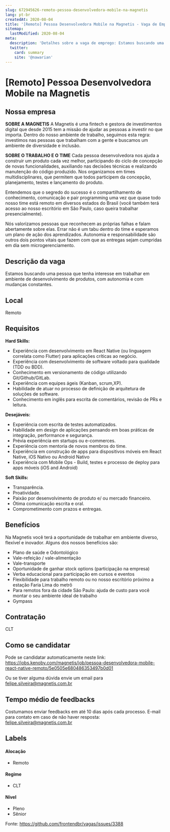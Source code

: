 ```yaml
---
slug: 672945626-remoto-pessoa-desenvolvedora-mobile-na-magnetis
lang: pt-br
createdAt: 2020-08-04
title: '[Remoto] Pessoa Desenvolvedora Mobile na Magnetis - Vaga de Emprego'
sitemap:
  lastModified: 2020-08-04
meta:
  description: 'Detalhes sobre a vaga de emprego: Estamos buscando uma pessoa que tenha interesse em trabalhar em ambiente de desenvolvimento de produtos, com autonomia e com mudanças constantes.'
  twitter:
    card: summary
    site: '@nawarian'
---
```


# [Remoto] Pessoa Desenvolvedora Mobile na Magnetis

<!-- 
==================================================

==================================================
-->

<!--
==================================================
==================================================
-->


## Nossa empresa

**SOBRE A MAGNETIS**
A Magnetis é uma fintech e gestora de investimentos digital que desde 2015 tem a missão de ajudar as pessoas a investir no que importa. Dentro do nosso ambiente de trabalho, seguimos esta regra: investimos nas pessoas que trabalham com a gente e buscamos um ambiente de diversidade e inclusão.

**SOBRE O TRABALHO E O TIME**
Cada pessoa desenvolvedora nos ajuda a construir um produto cada vez melhor, participando do ciclo de concepção de novas funcionalidades, auxiliando nas decisões técnicas e realizando manutenção do código produzido. Nos organizamos em times multidisciplinares, que permitem que todos participem da concepção, planejamento, testes e lançamento do produto. 

Entendemos que o segredo do sucesso é o compartilhamento de conhecimento, comunicação e pair programming uma vez que quase todo nosso time está remoto em diversos estados do Brasil (você também terá acesso ao nosso escritório em São Paulo, caso queira trabalhar presencialmente). 

Nós valorizamos pessoas que reconhecem as próprias falhas e falam abertamente sobre elas. Errar não é um tabu dentro do time e esperamos um plano de ação dos aprendizados. Autonomia e responsabilidade são outros dois pontos vitais que fazem com que as entregas sejam cumpridas em dia sem microgerenciamento. 

## Descrição da vaga

Estamos buscando uma pessoa que tenha interesse em trabalhar em ambiente de desenvolvimento de produtos, com autonomia e com mudanças constantes.

## Local

Remoto

## Requisitos

**Hard Skills:**

- Experiência com desenvolvimento em React Native (ou linguagem correlata como Flutter) para aplicações críticas ao negócio.
- Experiência com desenvolvimento de software voltado para qualidade (TDD ou BDD).
- Conhecimento em versionamento de código utilizando Git/Github/GitLab. 
- Experiência com equipes ágeis (Kanban, scrum,XP). 
- Habilidade de atuar no processo de definição de arquitetura de soluções de software.
- Conhecimento em inglês para escrita de comentários, revisão de PRs e leitura.

**Desejáveis:** 

- Experiência com escrita de testes automatizados.
- Habilidade em design de aplicações pensando em boas práticas de integração, performance e segurança.
- Prévia experiência em startups ou e-commerces.
- Experiência com mentoria de novos membros do time.
- Experiência em construção de apps para dispositivos móveis em React Native, iOS Nativo ou Android Nativo
- Experiência com Mobile Ops - Build, testes e processo de deploy para apps móveis (iOS and Android)

 

**Soft Skills:** 

- Transparência.
- Proatividade.
- Paixão por desenvolvimento de produto e/ ou mercado financeiro.
- Ótima comunicação escrita e oral. 
- Comprometimento com prazos e entregas.

## Benefícios

Na Magnetis você terá a oportunidade de trabalhar em ambiente diverso, flexível e inovador. Alguns dos nossos benefícios são:

- Plano de saúde e Odontológico
- Vale-refeição / vale-alimentação
- Vale-transporte
- Oportunidade de ganhar stock options (participação na empresa)
- Verba educacional para participação em cursos e eventos
- Flexibilidade para trabalho remoto ou no nosso escritório próximo a estação Faria Lima do metrô
- Para remotos fora da cidade São Paulo: ajuda de custo para você montar o seu ambiente ideal de trabalho
- Gympass

## Contratação

CLT

## Como se candidatar

Pode se candidatar automaticamente neste link: https://jobs.kenoby.com/magnetis/job/pessoa-desenvolvedora-mobile-react-native-remoto/5e0505e680486353497b0d01

Ou se tiver alguma dúvida envie um email para felipe.silveira@magnetis.com.br 

## Tempo médio de feedbacks

Costumamos enviar feedbacks em até 10 dias após cada processo.
E-mail para contato em caso de não haver resposta: felipe.silveira@magnetis.com.br 

## Labels
<!-- retire os labels que não fazem sentido à vaga -->

#### Alocação

- Remoto

#### Regime
- CLT

#### Nível
- Pleno
- Sênior




Fonte: https://github.com/frontendbr/vagas/issues/3388